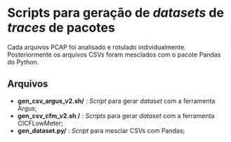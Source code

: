 # Scripts para geração de _datasets_ de _traces_ de pacotes

Cada arquivos PCAP foi analisado e rotulado individualmente. Posteriormente os arquivos CSVs foram mesclados com o pacote Pandas do Python.

## Arquivos
- **gen_csv_argus_v2.sh/** : _Script_ para gerar _dataset_ com a ferramenta Argus;
- **gen_csv_cfm_v2.sh /** : _Scripts_ para gerar _dataset_ com a ferramenta CICFLowMeter;
- **gen_dataset.py/** : _Script_ para mesclar CSVs com Pandas;
